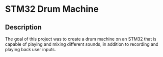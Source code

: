 # STM32 Drum Machine

## Description
The goal of this project was to create a drum machine on an STM32 that is capable of playing and mixing different sounds, in addition to recording and playing back user inputs.
